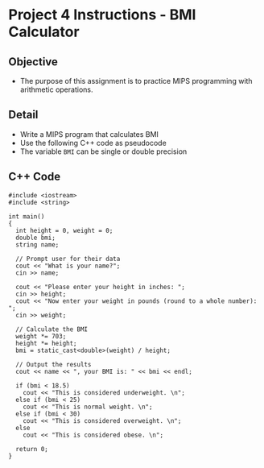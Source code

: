 # Project 4 Instructions - BMI Calculator

## Objective
* The purpose of this assignment is to practice MIPS programming with arithmetic operations. 

## Detail
* Write a MIPS program that calculates BMI
* Use the following C++ code as pseudocode
* The variable `BMI` can be single or double precision

## C++ Code
```
#include <iostream>
#include <string>

int main()
{
  int height = 0, weight = 0;
  double bmi;
  string name;
  
  // Prompt user for their data
  cout << "What is your name?";
  cin >> name;
  
  cout << "Please enter your height in inches: ";
  cin >> height;
  cout << "Now enter your weight in pounds (round to a whole number): ";
  cin >> weight;
  
  // Calculate the BMI
  weight *= 703;
  height *= height;
  bmi = static_cast<double>(weight) / height;
  
  // Output the results
  cout << name << ", your BMI is: " << bmi << endl;
  
  if (bmi < 18.5)
    cout << "This is considered underweight. \n";
  else if (bmi < 25)
    cout << "This is normal weight. \n";
  else if (bmi < 30)
    cout << "This is considered overweight. \n";
  else
    cout << "This is considered obese. \n";
  
  return 0;
}
```
